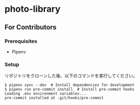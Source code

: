 # photo-library

## For Contributors

### Prerequisites

- Pipenv

### Setup

リポジトリをクローンした後、以下のコマンドを実行してください。

```shell-session
$ pipenv sync --dev  # Install dependencies for development
$ pipenv run pre-commit install  # Install pre-commit hooks
Loading .env environment variables...
pre-commit installed at .git/hooks/pre-commit
```
